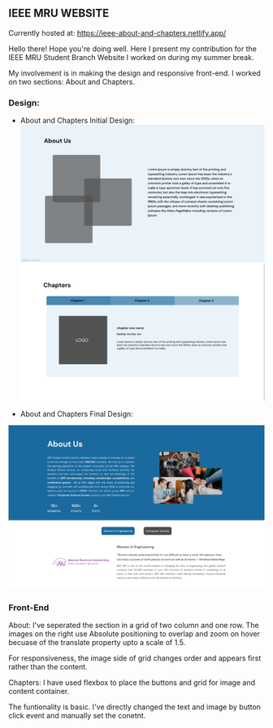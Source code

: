## IEEE MRU WEBSITE

Currently hosted at: https://ieee-about-and-chapters.netlify.app/

Hello there! Hope you're doing well. Here I present my contribution for the IEEE MRU Student Branch Website I worked on during my summer break.

My involvement is in making the design and responsive front-end. I worked on two sections: About and Chapters.

### Design:

- About and Chapters Initial Design:
  ![About Initial Design](</assets/design-screenshots/Screenshot%20(388).png>)
  ![Chapter Initial Design](</assets/design-screenshots/Screenshot%20(386).png>)

- About and Chapters Final Design:

![Website Final Screenshot](</assets/design-screenshots/Screenshot%20(390).png>)

### Front-End

About:
I've seperated the section in a grid of two column and one row. The images on the right use Absolute positioning to overlap and zoom on hover becuase of the translate property upto a scale of 1.5.

For responsiveness, the image side of grid changes order and appears first rather than the content.

Chapters:
I have used flexbox to place the buttons and grid for image and content container.

The funtionality is basic. I've directly changed the text and image by button click event and manually set the conetnt.
